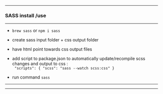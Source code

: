 
---
### SASS install /use
---
- `brew sass`  or  `npm i sass`
- create sass input folder +  css output folder
- have html point towards css output files

- add script to package.json to automatically update/recompile scss changes and output to css :  
    ` "scripts": {
        "scss": "sass --watch scss:css"
        }`

- run command `sass `

---
---

